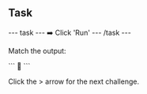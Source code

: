 <h2 class="c-project-heading--task">Task</h2>
--- task ---
➡️ Click 'Run' 
--- /task ---

Match the output:

<div class="c-project-output">
```
🦡
```
</div>

Click the > arrow for the next challenge.


